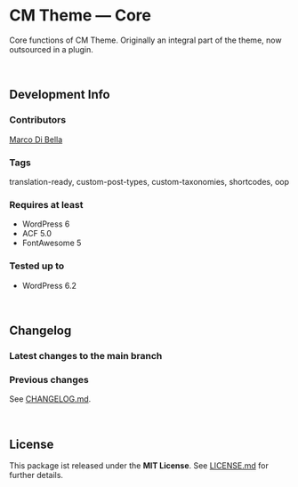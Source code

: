 # CM Theme &mdash; Core
Core functions of CM Theme. Originally an integral part of the theme, now outsourced in a plugin.

<br>

## Development Info

### Contributors
[Marco Di Bella ](https://github.com/mdibella-dev)

### Tags
translation-ready, custom-post-types, custom-taxonomies, shortcodes, oop

### Requires at least

* WordPress 6
* ACF 5.0
* FontAwesome 5

### Tested up to

* WordPress 6.2

<br>

## Changelog

### Latest changes to the main branch


### Previous changes

See [CHANGELOG.md](https://github.com/mdibella-dev/cm-theme-core/blob/main/CHANGELOG.md).

<br>

## License

This package ist released under the **MIT License**. See [LICENSE.md](https://github.com/mdibella-dev/cm-theme-core/blob/main/LICENSE.md) for further details.
